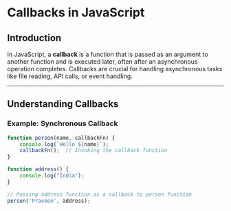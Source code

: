 # **Callbacks in JavaScript**

## **Introduction**
In JavaScript, a **callback** is a function that is passed as an argument to another function and is executed later, often after an asynchronous operation completes. Callbacks are crucial for handling asynchronous tasks like file reading, API calls, or event handling.

---

## **Understanding Callbacks**

### **Example: Synchronous Callback**
```javascript
function person(name, callbackFn) {
    console.log(`Hello ${name}`);
    callbackFn();  // Invoking the callback function
}

function address() {
    console.log("India");
}

// Passing address function as a callback to person function
person('Praveen', address);
